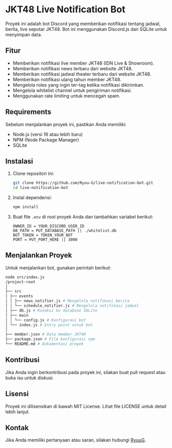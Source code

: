 # JKT48 Live Notification Bot

Proyek ini adalah bot Discord yang memberikan notifikasi tentang jadwal, berita, live seputar JKT48. Bot ini menggunakan Discord.js dan SQLite untuk menyimpan data.

## Fitur

- Memberikan notifikasi live member JKT48 (IDN Live & Showroom).
- Memberikan notifikasi news terbaru dari website JKT48.
- Memberikan notifikasi jadwal theater terbaru dari website JKT48.
- Memberikan notifikasi ulang tahun member JKT48.
- Mengelola roles yang ingin ter-tag ketika notifikasi dikirimkan.
- Mengelola whitelist channel untuk pengiriman notifikasi.
- Menggunakan rate limiting untuk mencegah spam.

## Requirements

Sebelum menjalankan proyek ini, pastikan Anda memiliki:

- Node.js (versi 16 atau lebih baru)
- NPM (Node Package Manager)
- SQLite

## Instalasi

1. Clone repositori ini:
   ```bash
   git clone https://github.com/Ryuu-G/live-notification-bot.git
   cd live-notification-bot
   ```

2. Instal dependensi:
   ```bash
   npm install
   ```

3. Buat file `.env` di root proyek Anda dan tambahkan variabel berikut:
   ```plaintext
   OWNER_ID = YOUR_DISCORD_USER_ID
   DB_PATH = PUT_DATABASE_PATH || ./whitelist.db
   BOT_TOKEN = TOKEN_YOUR_BOT
   PORT = PUT_PORT_HERE || 3000
   ```

## Menjalankan Proyek

Untuk menjalankan bot, gunakan perintah berikut:
```bash
node src/index.js
/project-root
│
├── src
│ ├── events
│ │ ├── news_notifier.js # Mengelola notifikasi berita
│ │ └── schedule_notifier.js # Mengelola notifikasi jadwal
│ ├── db.js # Koneksi ke database SQLite
│ ├── main
│ │ └── config.js # Konfigurasi bot
│ └── index.js # Entry point untuk bot
│
├── member.json # Data member JKT48
├── package.json # File konfigurasi npm
└── README.md # Dokumentasi proyek
```

## Kontribusi

Jika Anda ingin berkontribusi pada proyek ini, silakan buat pull request atau buka isu untuk diskusi.

## Lisensi

Proyek ini dilisensikan di bawah MIT License. Lihat file LICENSE untuk detail lebih lanjut.

## Kontak

Jika Anda memiliki pertanyaan atau saran, silakan hubungi [RyuuG](https://x.com/_RyuuG).